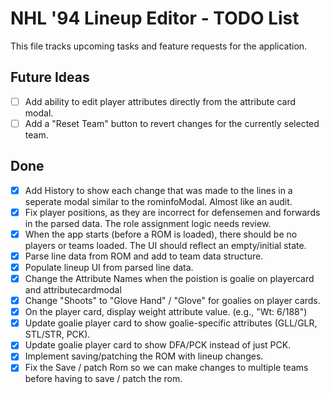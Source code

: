 # NHL '94 Lineup Editor - TODO List

This file tracks upcoming tasks and feature requests for the application.

## Future Ideas
- [ ] Add ability to edit player attributes directly from the attribute card modal.
- [ ] Add a "Reset Team" button to revert changes for the currently selected team.

## Done
- [x] Add History to show each change that was made to the lines in a seperate modal similar to the rominfoModal. Almost like an audit.
- [x] Fix player positions, as they are incorrect for defensemen and forwards in the parsed data. The role assignment logic needs review.
- [x] When the app starts (before a ROM is loaded), there should be no players or teams loaded. The UI should reflect an empty/initial state.
- [x] Parse line data from ROM and add to team data structure.
- [x] Populate lineup UI from parsed line data.
- [x] Change the Attribute Names when the poistion is goalie on playercard and attributecardmodal
- [x] Change "Shoots" to "Glove Hand" / "Glove" for goalies on player cards.
- [x] On the player card, display weight attribute value. (e.g., "Wt: 6/188")
- [x] Update goalie player card to show goalie-specific attributes (GLL/GLR, STL/STR, PCK).
- [x] Update goalie player card to show DFA/PCK instead of just PCK.
- [x] Implement saving/patching the ROM with lineup changes.
- [x] Fix the Save / patch Rom so we can make changes to multiple teams before having to save / patch the rom.
